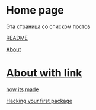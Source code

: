 # Home page

Эта страница со списком постов

[README](README.md)

[About](about.md)

# [About with link](about.md)

[how its made](nix-static-site-blog.md)

[Hacking your first package](nix-hacking-your-first-package.md)
